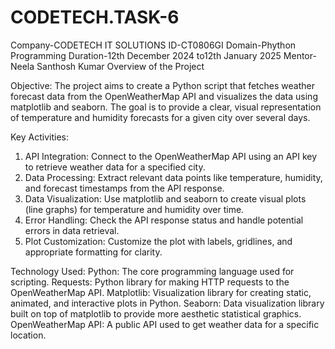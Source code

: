 # CODETECH.TASK-6
Company-CODETECH IT SOLUTIONS
ID-CT0806GI
Domain-Phython Programming
Duration-12th December 2024 to12th January 2025
Mentor-Neela Santhosh Kumar
Overview of the Project

Objective: The project aims to create a Python script that fetches weather forecast data from the OpenWeatherMap API and visualizes the data using matplotlib and seaborn. The goal is to provide a clear, visual representation of temperature and humidity forecasts for a given city over several days.

Key Activities:
1. API Integration: Connect to the OpenWeatherMap API using an API key to retrieve weather data for a specified city.
2. Data Processing: Extract relevant data points like temperature, humidity, and forecast timestamps from the API response.
3. Data Visualization: Use matplotlib and seaborn to create visual plots (line graphs) for temperature and humidity over time.
4. Error Handling: Check the API response status and handle potential errors in data retrieval.
5. Plot Customization: Customize the plot with labels, gridlines, and appropriate formatting for clarity.

Technology Used:
Python: The core programming language used for scripting.
Requests: Python library for making HTTP requests to the OpenWeatherMap API.
Matplotlib: Visualization library for creating static, animated, and interactive plots in Python.
Seaborn: Data visualization library built on top of matplotlib to provide more aesthetic statistical graphics.
OpenWeatherMap API: A public API used to get weather data for a specific location.
